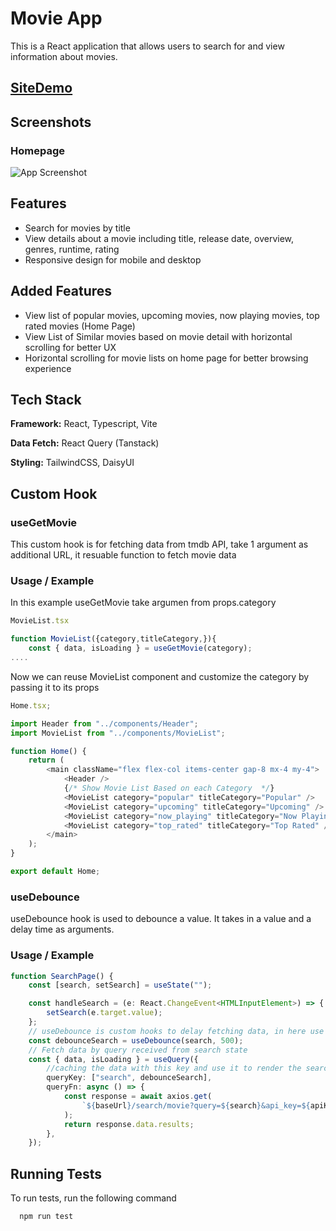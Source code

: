 # Movie App

This is a React application that allows users to search for and view information about movies.

## [SiteDemo](https://movix-farizge.netlify.app)

## Screenshots

### Homepage

![App Screenshot](https://i.ibb.co/0nGfKks/screely-1692294999327.png)

## Features

-   Search for movies by title
-   View details about a movie including title, release date, overview, genres, runtime, rating
-   Responsive design for mobile and desktop

## Added Features

-   View list of popular movies, upcoming movies, now playing movies, top rated movies (Home Page)
-   View List of Similar movies based on movie detail with horizontal scrolling for better UX
-   Horizontal scrolling for movie lists on home page for better browsing experience

## Tech Stack

**Framework:** React, Typescript, Vite

**Data Fetch:** React Query (Tanstack)

**Styling:** TailwindCSS, DaisyUI

## Custom Hook

### useGetMovie

This custom hook is for fetching data from tmdb API,
take 1 argument as additional URL, it resuable function to fetch movie data

### Usage / Example

In this example useGetMovie take argumen from props.category

```typescript
MovieList.tsx

function MovieList({category,titleCategory,}){
    const { data, isLoading } = useGetMovie(category);
....
```

Now we can reuse MovieList component and customize the category by passing it to its props

```typescript
Home.tsx;

import Header from "../components/Header";
import MovieList from "../components/MovieList";

function Home() {
    return (
        <main className="flex flex-col items-center gap-8 mx-4 my-4">
            <Header />
            {/* Show Movie List Based on each Category  */}
            <MovieList category="popular" titleCategory="Popular" />
            <MovieList category="upcoming" titleCategory="Upcoming" />
            <MovieList category="now_playing" titleCategory="Now Playing" />
            <MovieList category="top_rated" titleCategory="Top Rated" />
        </main>
    );
}

export default Home;
```

### useDebounce

useDebounce hook is used to debounce a value. It takes in a value and a delay time as arguments.

### Usage / Example

```typescript
function SearchPage() {
    const [search, setSearch] = useState("");

    const handleSearch = (e: React.ChangeEvent<HTMLInputElement>) => {
        setSearch(e.target.value);
    };
    // useDebounce is custom hooks to delay fetching data, in here use search from state as value
    const debounceSearch = useDebounce(search, 500);
    // Fetch data by query received from search state
    const { data, isLoading } = useQuery({
        //caching the data with this key and use it to render the search result
        queryKey: ["search", debounceSearch],
        queryFn: async () => {
            const response = await axios.get(
                `${baseUrl}/search/movie?query=${search}&api_key=${apiKey}`
            );
            return response.data.results;
        },
    });

```

## Running Tests

To run tests, run the following command

```bash
  npm run test
```

